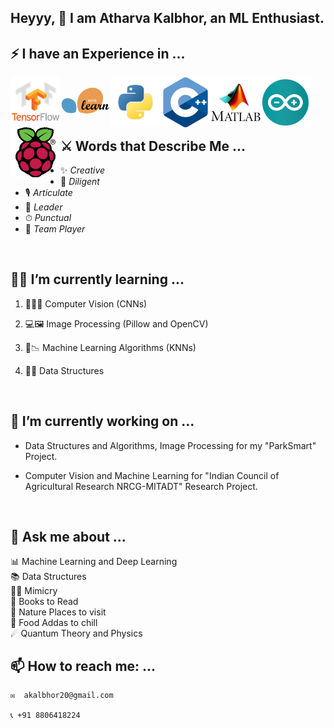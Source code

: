## Heyyy, 👋 I am Atharva Kalbhor, an ML Enthusiast. <br/>

## ⚡ I have an Experience in ... 

<img align="left" alt="React" width="80px" src="https://raw.githubusercontent.com/github/explore/80688e429a7d4ef2fca1e82350fe8e3517d3494d/topics/tensorflow/tensorflow.png" />
<img align="left" alt="React" width="80px" src="https://raw.githubusercontent.com/github/explore/80688e429a7d4ef2fca1e82350fe8e3517d3494d/topics/scikit-learn/scikit-learn.png" />
<img align="left" alt="React" width="80px" src="https://raw.githubusercontent.com/github/explore/80688e429a7d4ef2fca1e82350fe8e3517d3494d/topics/python/python.png" />
<img align="left" alt="React" width="80px" src="https://raw.githubusercontent.com/github/explore/80688e429a7d4ef2fca1e82350fe8e3517d3494d/topics/cpp/cpp.png" />
<img align="left" alt="React" width="80px" src="https://raw.githubusercontent.com/github/explore/80688e429a7d4ef2fca1e82350fe8e3517d3494d/topics/matlab/matlab.png" /><img align="left" alt="React" width="80px" src="https://raw.githubusercontent.com/github/explore/80688e429a7d4ef2fca1e82350fe8e3517d3494d/topics/arduino/arduino.png" />
<img align="left" alt="React" width="80px" src="https://raw.githubusercontent.com/github/explore/80688e429a7d4ef2fca1e82350fe8e3517d3494d/topics/raspberry-pi/raspberry-pi.png" />

<br/>
<br/>
<br/>
<br/>

## ⚔ Words that Describe Me ...
	
+ ✨ *Creative* 
+ 🎯 *Diligent*
+ 🎙 *Articulate*
+ 🗿 *Leader*
+ ⏱ *Punctual*
+ 🏑 *Team Player*
<br/>

## 👨‍💻 I’m currently learning ...
1. 🐱‍🏍👀 Computer Vision (CNNs)

2. 💻🖼 Image Processing (Pillow and OpenCV)
3. 🦾📉 Machine Learning Algorithms (KNNs)
4. 📕📖 Data Structures
<br/>

## 🔭 I’m currently working on ...
*  Data Structures and Algorithms, Image Processing for my "ParkSmart" Project.

* Computer Vision and Machine Learning for "Indian Council of Agricultural Research NRCG-MITADT" Research Project. 
<br/>

## 💬 Ask me about ...
📊 Machine Learning and Deep Learning<br/>
📚 Data Structures<br/>
🙋‍♂️ Mimicry<br/>
 📖 Books to Read<br/>
 🚵‍ Nature Places to visit<br/>
 🌮 Food Addas to chill<br/>
 ☄ Quantum Theory and Physics
<br/>

## 📫 How to reach me: ...
    ✉  akalbhor20@gmail.com

    📞 +91 8806418224
    
<!--
**AtharvaKalbhor/AtharvaKalbhor** is a ✨ _special_ ✨ repository because its `README.md` (this file) appears on your GitHub profile.
-->
